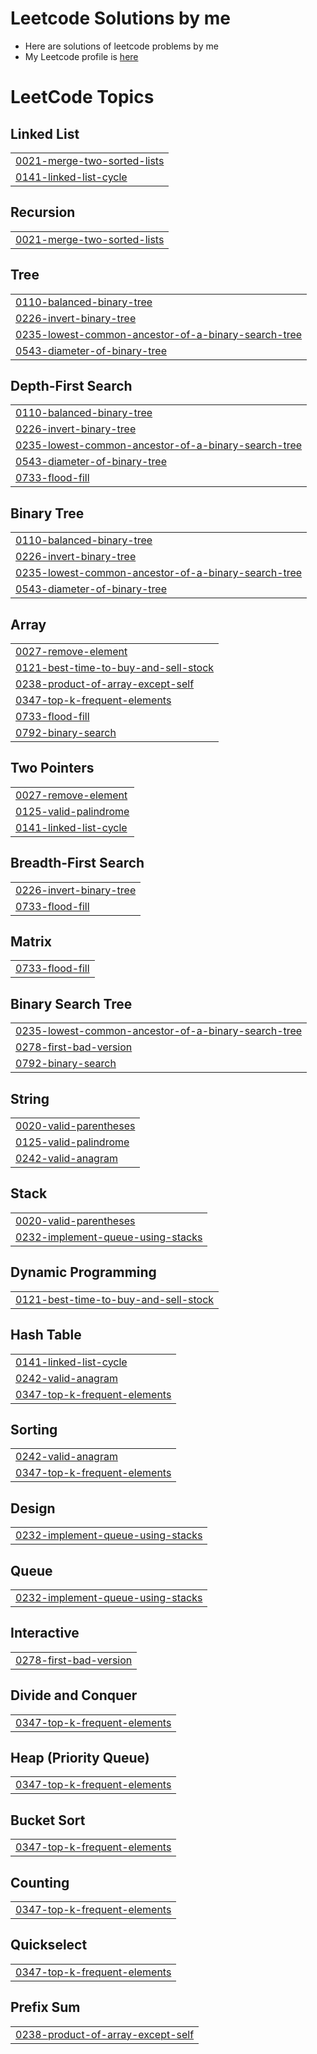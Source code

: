# Leetcode Solutions by me

- Here are solutions of leetcode problems by me  
- My Leetcode profile is [here](https://leetcode.com/ysmetal/)

<!---LeetCode Topics Start-->
# LeetCode Topics
## Linked List
|  |
| ------- |
| [0021-merge-two-sorted-lists](https://github.com/greenned/leetcode/tree/master/0021-merge-two-sorted-lists) |
| [0141-linked-list-cycle](https://github.com/greenned/leetcode/tree/master/0141-linked-list-cycle) |
## Recursion
|  |
| ------- |
| [0021-merge-two-sorted-lists](https://github.com/greenned/leetcode/tree/master/0021-merge-two-sorted-lists) |
## Tree
|  |
| ------- |
| [0110-balanced-binary-tree](https://github.com/greenned/leetcode/tree/master/0110-balanced-binary-tree) |
| [0226-invert-binary-tree](https://github.com/greenned/leetcode/tree/master/0226-invert-binary-tree) |
| [0235-lowest-common-ancestor-of-a-binary-search-tree](https://github.com/greenned/leetcode/tree/master/0235-lowest-common-ancestor-of-a-binary-search-tree) |
| [0543-diameter-of-binary-tree](https://github.com/greenned/leetcode/tree/master/0543-diameter-of-binary-tree) |
## Depth-First Search
|  |
| ------- |
| [0110-balanced-binary-tree](https://github.com/greenned/leetcode/tree/master/0110-balanced-binary-tree) |
| [0226-invert-binary-tree](https://github.com/greenned/leetcode/tree/master/0226-invert-binary-tree) |
| [0235-lowest-common-ancestor-of-a-binary-search-tree](https://github.com/greenned/leetcode/tree/master/0235-lowest-common-ancestor-of-a-binary-search-tree) |
| [0543-diameter-of-binary-tree](https://github.com/greenned/leetcode/tree/master/0543-diameter-of-binary-tree) |
| [0733-flood-fill](https://github.com/greenned/leetcode/tree/master/0733-flood-fill) |
## Binary Tree
|  |
| ------- |
| [0110-balanced-binary-tree](https://github.com/greenned/leetcode/tree/master/0110-balanced-binary-tree) |
| [0226-invert-binary-tree](https://github.com/greenned/leetcode/tree/master/0226-invert-binary-tree) |
| [0235-lowest-common-ancestor-of-a-binary-search-tree](https://github.com/greenned/leetcode/tree/master/0235-lowest-common-ancestor-of-a-binary-search-tree) |
| [0543-diameter-of-binary-tree](https://github.com/greenned/leetcode/tree/master/0543-diameter-of-binary-tree) |
## Array
|  |
| ------- |
| [0027-remove-element](https://github.com/greenned/leetcode/tree/master/0027-remove-element) |
| [0121-best-time-to-buy-and-sell-stock](https://github.com/greenned/leetcode/tree/master/0121-best-time-to-buy-and-sell-stock) |
| [0238-product-of-array-except-self](https://github.com/greenned/leetcode/tree/master/0238-product-of-array-except-self) |
| [0347-top-k-frequent-elements](https://github.com/greenned/leetcode/tree/master/0347-top-k-frequent-elements) |
| [0733-flood-fill](https://github.com/greenned/leetcode/tree/master/0733-flood-fill) |
| [0792-binary-search](https://github.com/greenned/leetcode/tree/master/0792-binary-search) |
## Two Pointers
|  |
| ------- |
| [0027-remove-element](https://github.com/greenned/leetcode/tree/master/0027-remove-element) |
| [0125-valid-palindrome](https://github.com/greenned/leetcode/tree/master/0125-valid-palindrome) |
| [0141-linked-list-cycle](https://github.com/greenned/leetcode/tree/master/0141-linked-list-cycle) |
## Breadth-First Search
|  |
| ------- |
| [0226-invert-binary-tree](https://github.com/greenned/leetcode/tree/master/0226-invert-binary-tree) |
| [0733-flood-fill](https://github.com/greenned/leetcode/tree/master/0733-flood-fill) |
## Matrix
|  |
| ------- |
| [0733-flood-fill](https://github.com/greenned/leetcode/tree/master/0733-flood-fill) |
## Binary Search Tree
|  |
| ------- |
| [0235-lowest-common-ancestor-of-a-binary-search-tree](https://github.com/greenned/leetcode/tree/master/0235-lowest-common-ancestor-of-a-binary-search-tree) |
| [0278-first-bad-version](https://github.com/greenned/leetcode/tree/master/0278-first-bad-version) |
| [0792-binary-search](https://github.com/greenned/leetcode/tree/master/0792-binary-search) |
## String
|  |
| ------- |
| [0020-valid-parentheses](https://github.com/greenned/leetcode/tree/master/0020-valid-parentheses) |
| [0125-valid-palindrome](https://github.com/greenned/leetcode/tree/master/0125-valid-palindrome) |
| [0242-valid-anagram](https://github.com/greenned/leetcode/tree/master/0242-valid-anagram) |
## Stack
|  |
| ------- |
| [0020-valid-parentheses](https://github.com/greenned/leetcode/tree/master/0020-valid-parentheses) |
| [0232-implement-queue-using-stacks](https://github.com/greenned/leetcode/tree/master/0232-implement-queue-using-stacks) |
## Dynamic Programming
|  |
| ------- |
| [0121-best-time-to-buy-and-sell-stock](https://github.com/greenned/leetcode/tree/master/0121-best-time-to-buy-and-sell-stock) |
## Hash Table
|  |
| ------- |
| [0141-linked-list-cycle](https://github.com/greenned/leetcode/tree/master/0141-linked-list-cycle) |
| [0242-valid-anagram](https://github.com/greenned/leetcode/tree/master/0242-valid-anagram) |
| [0347-top-k-frequent-elements](https://github.com/greenned/leetcode/tree/master/0347-top-k-frequent-elements) |
## Sorting
|  |
| ------- |
| [0242-valid-anagram](https://github.com/greenned/leetcode/tree/master/0242-valid-anagram) |
| [0347-top-k-frequent-elements](https://github.com/greenned/leetcode/tree/master/0347-top-k-frequent-elements) |
## Design
|  |
| ------- |
| [0232-implement-queue-using-stacks](https://github.com/greenned/leetcode/tree/master/0232-implement-queue-using-stacks) |
## Queue
|  |
| ------- |
| [0232-implement-queue-using-stacks](https://github.com/greenned/leetcode/tree/master/0232-implement-queue-using-stacks) |
## Interactive
|  |
| ------- |
| [0278-first-bad-version](https://github.com/greenned/leetcode/tree/master/0278-first-bad-version) |
## Divide and Conquer
|  |
| ------- |
| [0347-top-k-frequent-elements](https://github.com/greenned/leetcode/tree/master/0347-top-k-frequent-elements) |
## Heap (Priority Queue)
|  |
| ------- |
| [0347-top-k-frequent-elements](https://github.com/greenned/leetcode/tree/master/0347-top-k-frequent-elements) |
## Bucket Sort
|  |
| ------- |
| [0347-top-k-frequent-elements](https://github.com/greenned/leetcode/tree/master/0347-top-k-frequent-elements) |
## Counting
|  |
| ------- |
| [0347-top-k-frequent-elements](https://github.com/greenned/leetcode/tree/master/0347-top-k-frequent-elements) |
## Quickselect
|  |
| ------- |
| [0347-top-k-frequent-elements](https://github.com/greenned/leetcode/tree/master/0347-top-k-frequent-elements) |
## Prefix Sum
|  |
| ------- |
| [0238-product-of-array-except-self](https://github.com/greenned/leetcode/tree/master/0238-product-of-array-except-self) |
<!---LeetCode Topics End-->